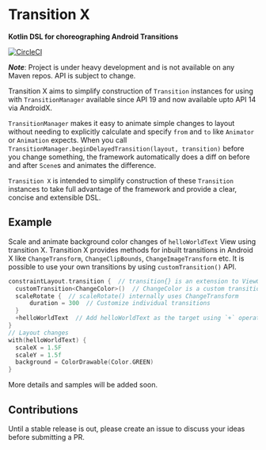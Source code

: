 
# Transition X
**Kotlin DSL for choreographing Android Transitions**  

[![CircleCI](https://circleci.com/gh/arunkumar9t2/transition-x/tree/master.svg?style=svg)](https://circleci.com/gh/arunkumar9t2/transition-x/tree/master)

***Note***: Project is under heavy development and is not available on any Maven repos. API is subject to change.

Transition X aims to simplify construction of `Transition` instances for using with `TransitionManager` available since API 19 and now available upto API 14 via AndroidX.

`TransitionManager` makes it easy to animate simple changes to layout without needing to explicitly calculate and specify `from` and `to` like `Animator` or `Animation` expects. When you call `TransitionManager.beginDelayedTransition(layout, transition)` before you change something, the framework automatically does a diff on before and after `Scene`s and animates the difference.

`Transition X` is intended to simplify construction of these `Transition`  instances to take full advantage of the framework and provide a clear, concise and extensible DSL.

## Example
Scale and animate background color changes of `helloWorldText` View using transition X. Transition X provides methods for inbuilt transitions in Android X like 
`ChangeTransform`, `ChangeClipBounds`, `ChangeImageTransform` etc. It is possible to use your own transitions by using `customTransition()` API.
```kotlin
constraintLayout.transition {  // transition{} is an extension to ViewGroup
  customTransition<ChangeColor>()  // ChangeColor is a custom transition
  scaleRotate {  // scaleRotate() internally uses ChangeTransform
	  duration = 300  // Customize individual transitions
  }  
  +helloWorldText  // Add helloWorldText as the target using `+` operator
} 
// Layout changes 
with(helloWorldText) {  
  scaleX = 1.5F  
  scaleY = 1.5f  
  background = ColorDrawable(Color.GREEN)  
}
```

More details and samples will be added soon.

## Contributions

Until a stable release is out, please create an issue to discuss your ideas before submitting a PR. 